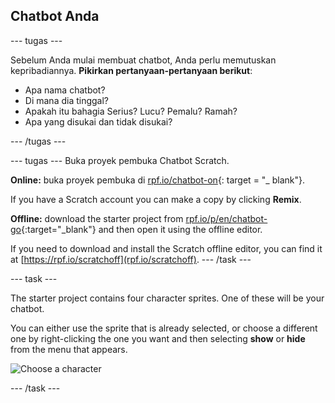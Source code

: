 ## Chatbot Anda

\--- tugas \---

Sebelum Anda mulai membuat chatbot, Anda perlu memutuskan kepribadiannya. **Pikirkan pertanyaan-pertanyaan berikut**:

+ Apa nama chatbot?
+ Di mana dia tinggal?
+ Apakah itu bahagia Serius? Lucu? Pemalu? Ramah?
+ Apa yang disukai dan tidak disukai?

\--- /tugas \---

\--- tugas \--- Buka proyek pembuka Chatbot Scratch.

**Online:** buka proyek pembuka di [rpf.io/chatbot-on](http://rpf.io/chatbot-on){: target = "_ blank"}.

If you have a Scratch account you can make a copy by clicking **Remix**.

**Offline:** download the starter project from [rpf.io/p/en/chatbot-go](http://rpf.io/p/en/chatbot-go){:target="_blank"} and then open it using the offline editor.

If you need to download and install the Scratch offline editor, you can find it at [https://rpf.io/scratchoff](rpf.io/scratchoff). \--- /task \---

\--- task \---

The starter project contains four character sprites. One of these will be your chatbot.

You can either use the sprite that is already selected, or choose a different one by right-clicking the one you want and then selecting **show** or **hide** from the menu that appears.

![Choose a character](images/chatbot-characters.png)

\--- /task \---